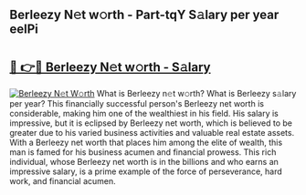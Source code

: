 ## Berleezy N𝚎t w𝚘rth - Part-tqY S𝚊lary per year eelPi

# <h2><a href="http://gc46qro.nevu.top/?p=Berleezy">🔗 👉🔴 Berleezy N𝚎t w𝚘rth - S𝚊lary</a></h2>

[![Berleezy N𝚎t W𝚘rth](https://i.imgur.com/Oavwk0R.jpeg)](http://gc46qro.nevu.top/?p=Berleezy)
What is Berleezy n𝚎t w𝚘rth? What is Berleezy s𝚊lary per year?
This financially successful person's Berleezy net worth is considerable, making him one of the wealthiest in his field. His salary is impressive, but it is eclipsed by Berleezy net worth, which is believed to be greater due to his varied business activities and valuable real estate assets. With a Berleezy net worth that places him among the elite of wealth, this man is famed for his business acumen and financial prowess. This rich individual, whose Berleezy net worth is in the billions and who earns an impressive salary, is a prime example of the force of perseverance, hard work, and financial acumen.
